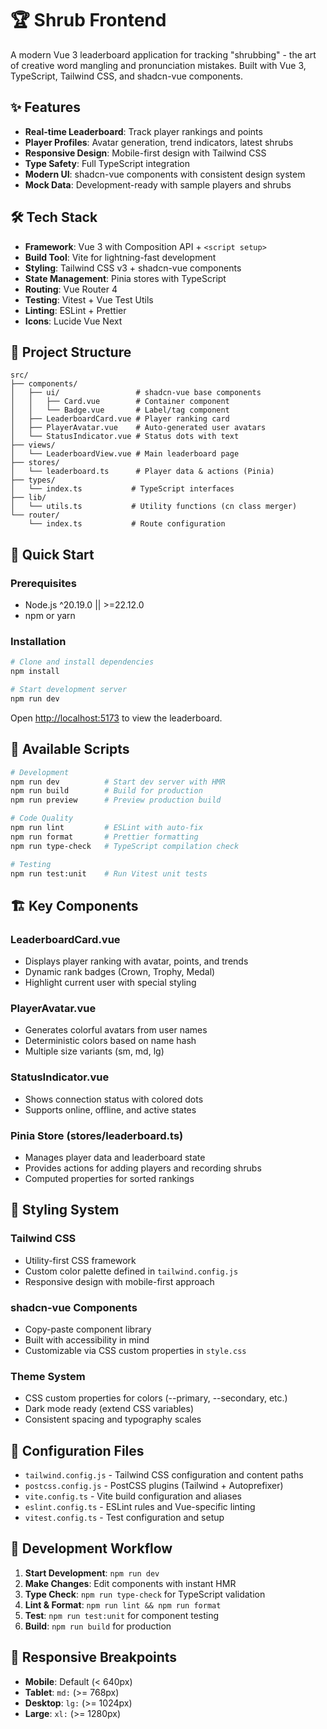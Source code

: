 # 🏆 Shrub Frontend

A modern Vue 3 leaderboard application for tracking "shrubbing" - the art of creative word mangling and pronunciation mistakes. Built with Vue 3, TypeScript, Tailwind CSS, and shadcn-vue components.

## ✨ Features

- **Real-time Leaderboard**: Track player rankings and points
- **Player Profiles**: Avatar generation, trend indicators, latest shrubs
- **Responsive Design**: Mobile-first design with Tailwind CSS
- **Type Safety**: Full TypeScript integration
- **Modern UI**: shadcn-vue components with consistent design system
- **Mock Data**: Development-ready with sample players and shrubs

## 🛠️ Tech Stack

- **Framework**: Vue 3 with Composition API + `<script setup>`
- **Build Tool**: Vite for lightning-fast development
- **Styling**: Tailwind CSS v3 + shadcn-vue components
- **State Management**: Pinia stores with TypeScript
- **Routing**: Vue Router 4
- **Testing**: Vitest + Vue Test Utils
- **Linting**: ESLint + Prettier
- **Icons**: Lucide Vue Next

## 📁 Project Structure

```
src/
├── components/
│   ├── ui/                 # shadcn-vue base components
│   │   ├── Card.vue        # Container component
│   │   └── Badge.vue       # Label/tag component
│   ├── LeaderboardCard.vue # Player ranking card
│   ├── PlayerAvatar.vue    # Auto-generated user avatars
│   └── StatusIndicator.vue # Status dots with text
├── views/
│   └── LeaderboardView.vue # Main leaderboard page
├── stores/
│   └── leaderboard.ts      # Player data & actions (Pinia)
├── types/
│   └── index.ts           # TypeScript interfaces
├── lib/
│   └── utils.ts           # Utility functions (cn class merger)
└── router/
    └── index.ts           # Route configuration
```

## 🚀 Quick Start

### Prerequisites
- Node.js ^20.19.0 || >=22.12.0
- npm or yarn

### Installation

```bash
# Clone and install dependencies
npm install

# Start development server
npm run dev
```

Open [http://localhost:5173](http://localhost:5173) to view the leaderboard.

## 📝 Available Scripts

```bash
# Development
npm run dev          # Start dev server with HMR
npm run build        # Build for production
npm run preview      # Preview production build

# Code Quality
npm run lint         # ESLint with auto-fix
npm run format       # Prettier formatting
npm run type-check   # TypeScript compilation check

# Testing
npm run test:unit    # Run Vitest unit tests
```

## 🏗️ Key Components

### **LeaderboardCard.vue**
- Displays player ranking with avatar, points, and trends
- Dynamic rank badges (Crown, Trophy, Medal)
- Highlight current user with special styling

### **PlayerAvatar.vue**
- Generates colorful avatars from user names
- Deterministic colors based on name hash
- Multiple size variants (sm, md, lg)

### **StatusIndicator.vue**
- Shows connection status with colored dots
- Supports online, offline, and active states

### **Pinia Store (stores/leaderboard.ts)**
- Manages player data and leaderboard state
- Provides actions for adding players and recording shrubs
- Computed properties for sorted rankings

## 🎨 Styling System

### **Tailwind CSS**
- Utility-first CSS framework
- Custom color palette defined in `tailwind.config.js`
- Responsive design with mobile-first approach

### **shadcn-vue Components**
- Copy-paste component library
- Built with accessibility in mind
- Customizable via CSS custom properties in `style.css`

### **Theme System**
- CSS custom properties for colors (--primary, --secondary, etc.)
- Dark mode ready (extend CSS variables)
- Consistent spacing and typography scales

## 🔧 Configuration Files

- `tailwind.config.js` - Tailwind CSS configuration and content paths
- `postcss.config.js` - PostCSS plugins (Tailwind + Autoprefixer)
- `vite.config.ts` - Vite build configuration and aliases
- `eslint.config.ts` - ESLint rules and Vue-specific linting
- `vitest.config.ts` - Test configuration and setup

## 🚀 Development Workflow

1. **Start Development**: `npm run dev`
2. **Make Changes**: Edit components with instant HMR
3. **Type Check**: `npm run type-check` for TypeScript validation
4. **Lint & Format**: `npm run lint && npm run format`
5. **Test**: `npm run test:unit` for component testing
6. **Build**: `npm run build` for production

## 📱 Responsive Breakpoints

- **Mobile**: Default (< 640px)
- **Tablet**: `md:` (>= 768px)
- **Desktop**: `lg:` (>= 1024px)
- **Large**: `xl:` (>= 1280px)
